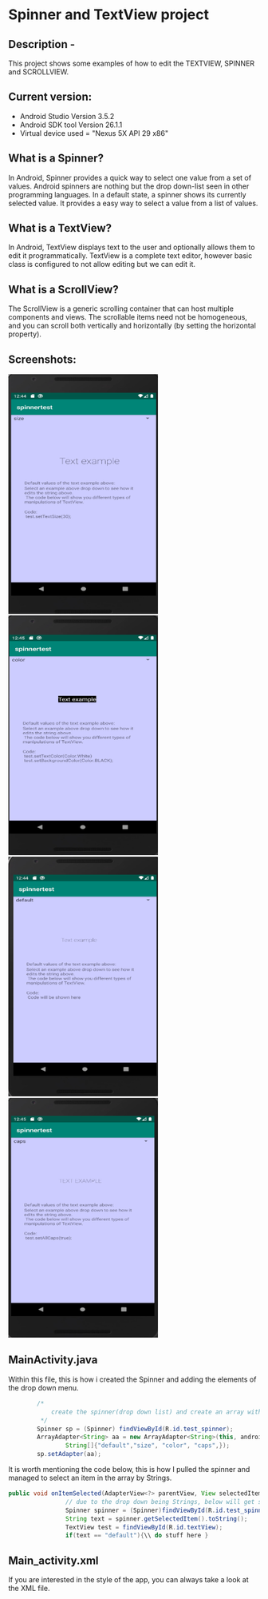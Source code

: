 # Spinner and TextView project

## Description -

This project shows some examples of how to edit the TEXTVIEW, SPINNER and SCROLLVIEW. 

## Current version:
  - Android Studio Version 3.5.2
  - Android SDK tool Version 26.1.1
  - Virtual device used = "Nexus 5X API 29 x86"
  
## What is a Spinner? 
In Android, Spinner provides a quick way to select one value from a set of values. Android spinners are nothing but the drop down-list seen in other programming languages. In a default state, a spinner shows its currently selected value. It provides a easy way to select a value from a list of values.

## What is a TextView? 
In Android, TextView displays text to the user and optionally allows them to edit it programmatically. TextView is a complete text editor, however basic class is configured to not allow editing but we can edit it.

## What is a ScrollView? 
The ScrollView is a generic scrolling container that can host multiple components and views. The scrollable items need not be homogeneous, and you can scroll both vertically and horizontally (by setting the horizontal property).

## Screenshots:
<img src="https://github.com/RattyMyles/spinnertest/blob/master/images/SpinnerSize.png" width="300" height="480"><img src="https://github.com/RattyMyles/spinnertest/blob/master/images/spinnerColor.png" width="300" height="480">
<img src="https://github.com/RattyMyles/spinnertest/blob/master/images/spinnerDefault.png" width="300" height="480"><img src="https://github.com/RattyMyles/spinnertest/blob/master/images/spinnerCaps.png" width="300" height="480">

## MainActivity.java

Within this file, this is how i created the Spinner and adding the elements of the drop down menu.
```java
        /*
            create the spinner(drop down list) and create an array with four elements.
         */
        Spinner sp = (Spinner) findViewById(R.id.test_spinner);
        ArrayAdapter<String> aa = new ArrayAdapter<String>(this, android.R.layout.simple_spinner_item, new
                String[]{"default","size", "color", "caps",});
        sp.setAdapter(aa);
```
It is worth mentioning the code below, this is how I pulled the spinner and managed to select an item in the array by Strings.
```java
public void onItemSelected(AdapterView<?> parentView, View selectedItemView, int position, long id) {
                // due to the drop down being Strings, below will get selected item and checks if it equals to string
                Spinner spinner = (Spinner)findViewById(R.id.test_spinner);
                String text = spinner.getSelectedItem().toString();
                TextView test = findViewById(R.id.textView);
                if(text == "default"){\\ do stuff here }
```

## Main_activity.xml
If you are interested in the style of the app, you can always take a look at the XML file.

